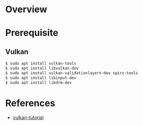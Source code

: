 # Overview

# Prerequisite

## Vulkan
```bash
$ sudo apt install vulkan-tools
$ sudo apt install libvulkan-dev
$ sudo apt install vulkan-validationlayers-dev spirv-tools
$ sudo apt install libinput-dev
$ sudo apt install libdrm-dev
```

# References

 * [vulkan-tutorial](https://vulkan-tutorial.com/Introduction)
